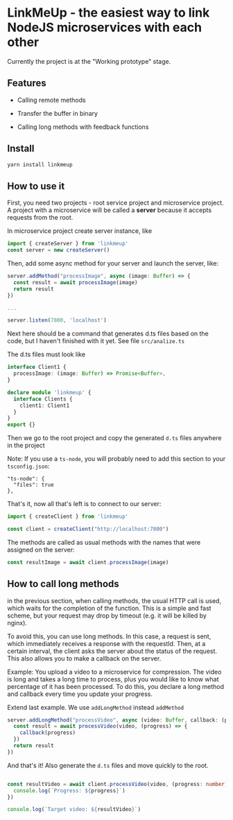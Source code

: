 # LinkMeUp - the easiest way to link NodeJS microservices with each other

Currently the project is at the "Working prototype" stage.

## Features

* Calling remote methods

* Transfer the buffer in binary

* Calling long methods with feedback functions

## Install

```bash
yarn install linkmeup
```

## How to use it

First, you need two projects - root service project and microservice project. A project with a microservice will be called a **server** because it accepts requests from the root.

In microservice project create server instance, like

```ts
import { createServer } from 'linkmeup'
const server = new createServer()
```

Then, add some async method for your server and launch the server, like:
```ts
server.addMethod("processImage", async (image: Buffer) => {
  const result = await processImage(image)
  return result
})

...

server.listen(7800, 'localhost')
```

Next here should be a command that generates d.ts files based on the code, but I haven't finished with it yet. See file `src/analize.ts`

The d.ts files must look like

```ts
interface Client1 {
  processImage: (image: Buffer) => Promise<Buffer>,
}

declare module 'linkmeup' {
  interface Clients {
    client1: Client1
  }
}
export {}
```

Then we go to the root project and copy the generated `d.ts` files anywhere in the project

Note: If you use a `ts-node`, you will probably need to add this section to your `tsconfig.json`:
```tson
"ts-node": {
  "files": true
},
```

That's it, now all that's left is to connect to our server:

```ts
import { createClient } from 'linkmeup'

const client = createClient("http://localhost:7800")
```

The methods are called as usual methods with the names that were assigned on the server:
```ts
const resultImage = await client.processImage(image)
```

## How to call long methods

in the previous section, when calling methods, the usual HTTP call is used, which waits for the completion of the function. This is a simple and fast scheme, but your request may drop by timeout (e.g. it will be killed by nginx).

To avoid this, you can use long methods. In this case, a request is sent, which immediately receives a response with the requestId. Then, at a certain interval, the client asks the server about the status of the request. This also allows you to make a callback on the server.

Example: You upload a video to a microservice for compression. The video is long and takes a long time to process, plus you would like to know what percentage of it has been processed. To do this, you declare a long method and callback every time you update your progress.

Extend last example. We use `addLongMethod` instead `addMethod`

```ts
server.addLongMethod("processVideo", async (video: Buffer, callback: (progress: number) => void) => {
  const result = await processVideo(video, (progress) => {
    callback(progress)
  })
  return result
})
```

And that's it! Also generate the `d.ts` files and move quickly to the root.

```ts

const resultVideo = await client.processVideo(video, (progress: number) => {
  console.log(`Progress: ${progress}`)
})

console.log(`Target video: ${resultVideo}`)
```
